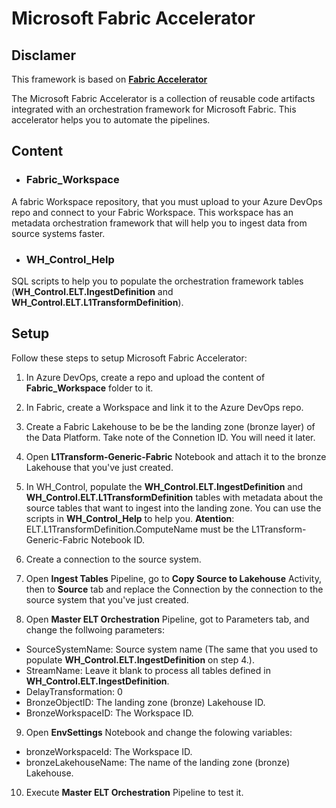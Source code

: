 # Microsoft Fabric Accelerator

## Disclamer
This framework is based on **[Fabric Accelerator](https://bennyaustin.com/2024/11/17/fabric-accelerator/)** 

The Microsoft Fabric Accelerator is a collection of reusable code artifacts integrated with an orchestration framework for Microsoft Fabric. This accelerator helps you to automate the pipelines.

## Content

- ### Fabric_Workspace
A fabric Workspace repository, that you must upload to your Azure DevOps repo and connect to your Fabric Workspace. This workspace has an metadata orchestration framework that will help you to ingest data from source systems faster.

- ### WH_Control_Help
SQL scripts to help you to populate the orchestration framework tables (**WH_Control.ELT.IngestDefinition** and **WH_Control.ELT.L1TransformDefinition**).

## Setup

Follow these steps to setup Microsoft Fabric Accelerator:

1. In Azure DevOps, create a repo and upload the content of **Fabric_Workspace** folder to it.

2. In Fabric, create a Workspace and link it to the Azure DevOps repo.

3. Create a Fabric Lakehouse to be be the landing zone (bronze layer) of the Data Platform. Take note of the Connetion ID. You will need it later.

4. Open **L1Transform-Generic-Fabric** Notebook and attach it to the bronze Lakehouse that you've just created.

5. In WH_Control, populate the **WH_Control.ELT.IngestDefinition** and **WH_Control.ELT.L1TransformDefinition** tables with metadata about the source tables that want to ingest into the landing zone. You can use the scripts in **WH_Control_Help** to help you. **Atention**: ELT.L1TransformDefinition.ComputeName must be the L1Transform-Generic-Fabric Notebook ID.

6. Create a connection to the source system.

7. Open **Ingest Tables** Pipeline, go to **Copy Source to Lakehouse** Activity, then to **Source** tab and replace the Connection by the connection to the source system that you've just created.

8. Open **Master ELT Orchestration** Pipeline, got to Parameters tab, and change the follwoing parameters:
 - SourceSystemName: Source system name (The same that you used to populate **WH_Control.ELT.IngestDefinition** on step 4.).
 - StreamName: Leave it blank to process all tables defined in **WH_Control.ELT.IngestDefinition**.
 - DelayTransformation: 0
 - BronzeObjectID: The landing zone (bronze) Lakehouse ID.
 - BronzeWorkspaceID: The Workspace ID.

9. Open **EnvSettings** Notebook and change the folowing variables:
 - bronzeWorkspaceId: The Workspace ID.
 - bronzeLakehouseName: The name of the landing zone (bronze) Lakehouse.

10. Execute **Master ELT Orchestration** Pipeline to test it.
